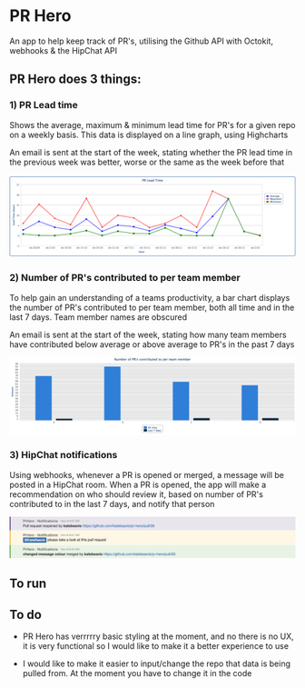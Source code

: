 # PR Hero

An app to help keep track of PR's, utilising the Github API with Octokit, webhooks & the HipChat API

## PR Hero does 3 things:

### 1) PR Lead time

Shows the average, maximum & minimum lead time for PR's for a given repo on a weekly basis. This data is displayed on a line graph, using Highcharts

An email is sent at the start of the week, stating whether the PR lead time in the previous week was better, worse or the same as the week before that

![PR Lead time](/app/assets/images/lead_time.png?raw=true)

### 2) Number of PR's contributed to per team member

To help gain an understanding of a teams productivity, a bar chart displays the number of PR's contributed to per team member, both all time and in the last 7 days. Team member names are obscured

An email is sent at the start of the week, stating how many team members have contributed below average or above average to PR's in the past 7 days

![PR's contributed to](/app/assets/images/contributed_to.png?raw=true)

### 3)  HipChat notifications

Using webhooks, whenever a PR is opened or merged, a message will be posted in a HipChat room. When a PR is opened, the app will make a recommendation on who should review it, based on number of PR's contributed to in the last 7 days, and notify that person

![HipChat notifications](/app/assets/images/hipchat_notifications.png?raw=true)

## To run

## To do

- PR Hero has verrrrry basic styling at the moment, and no there is no UX, it is very functional so I would like to make it a better experience to use

- I would like to make it easier to input/change the repo that data is being pulled from. At the moment you have to change it in the code
